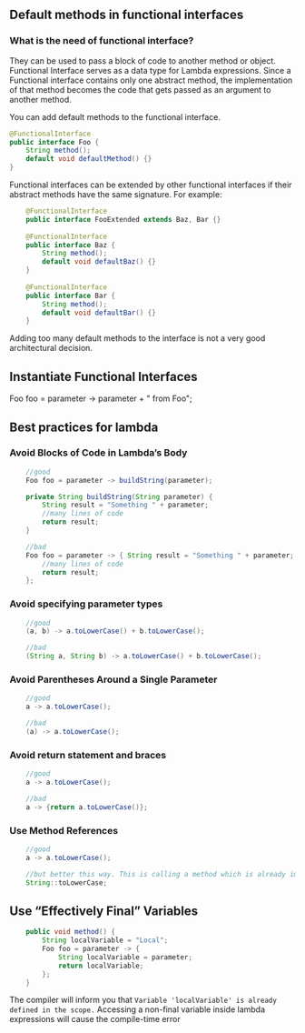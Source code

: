 ## Default methods in functional interfaces

### What is the need of functional interface?
They can be used to pass a block of code to another method or object. Functional Interface serves as a data type for Lambda expressions. Since a Functional interface contains only one abstract method, the implementation of that method becomes the code that gets passed as an argument to another method.

You can add default methods to the functional interface. 

```java
@FunctionalInterface
public interface Foo {
    String method();
    default void defaultMethod() {}
}
```

Functional interfaces can be extended by other functional interfaces if their abstract methods have the same signature. For example:

```java
	@FunctionalInterface
	public interface FooExtended extends Baz, Bar {}
	     
	@FunctionalInterface
	public interface Baz {  
	    String method();    
	    default void defaultBaz() {}        
	}
	     
	@FunctionalInterface
	public interface Bar {  
	    String method();    
	    default void defaultBar() {}    
	}
```

Adding too many default methods to the interface is not a very good architectural decision.

## Instantiate Functional Interfaces 
Foo foo = parameter -> parameter + " from Foo";

## Best practices for lambda

### Avoid Blocks of Code in Lambda’s Body

```java
	//good
	Foo foo = parameter -> buildString(parameter);

	private String buildString(String parameter) {
	    String result = "Something " + parameter;
	    //many lines of code
	    return result;
	}

	//bad
	Foo foo = parameter -> { String result = "Something " + parameter; 
	    //many lines of code 
	    return result; 
	};
```

### Avoid specifying parameter types
```java
	//good
	(a, b) -> a.toLowerCase() + b.toLowerCase();

	//bad
	(String a, String b) -> a.toLowerCase() + b.toLowerCase();
```

### Avoid Parentheses Around a Single Parameter
```java
	//good
	a -> a.toLowerCase();

	//bad
	(a) -> a.toLowerCase();
```

### Avoid return statement and braces
```java
	//good
	a -> a.toLowerCase();

	//bad
	a -> {return a.toLowerCase()};
```

### Use Method References
```java
	//good
	a -> a.toLowerCase();

	//but better this way. This is calling a method which is already implemented elsewhere
	String::toLowerCase;
```

## Use “Effectively Final” Variables

```java
	public void method() {
	    String localVariable = "Local";
	    Foo foo = parameter -> {
	        String localVariable = parameter;
	        return localVariable;
	    };
	}
```

The compiler will inform you that `Variable 'localVariable' is already defined in the scope.` Accessing a non-final variable inside lambda expressions will cause the compile-time error

